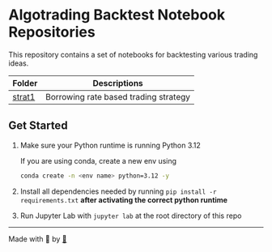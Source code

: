 # Algotrading Backtest Notebook Repositories

This repository contains a set of notebooks for backtesting various trading ideas.

| Folder           | Descriptions                          |
| ---------------- | ------------------------------------- |
| [strat1](strat1) | Borrowing rate based trading strategy |

## Get Started

1. Make sure your Python runtime is running Python 3.12

   If you are using conda, create a new env using

    ```bash
    conda create -n <env name> python=3.12 -y
    ```

2. Install all dependencies needed by running `pip install -r requirements.txt`
   **after activating the correct python runtime**
3. Run Jupyter Lab with `jupyter lab` at the root directory of this repo

---
Made with 💙 by [🌙](https://github.com/LouisChanCLY)
